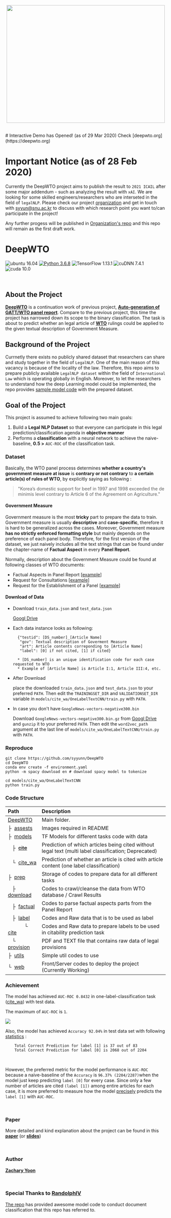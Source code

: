 <p align="center">
  <img src="/assets/wto.png" width="497" height="370">
</p>

<br />
# Interactive Demo has Opened! (as of 29 Mar 2020)
Check [deepwto.org](https://deepwto.org)

# Important Notice (as of 28 Feb 2020)
Currently the DeepWTO project aims to publish the result to `2021 ICAIL` after some major addendum - such as analyzing the result with `xAI`. We are looking for some skilled engineers/researchers who are interseted in the field of `legalNLP`. Please check our project [organization](https://github.com/DeepWTO) and get in touch with [syyun@snu.ac.kr](mailto:syyun@snu.ac.kr) to discuss with which research point you want to/can participate in the project! 

Any further progess will be published in [Organization's repo](https://github.com/DeepWTO/deepwto-draft) and this repo will remain as the first draft work.

# DeepWTO 
![ubuntu 16.04](https://img.shields.io/badge/ubuntu-16.04-blue.svg)
[![Python 3.6.8](https://img.shields.io/badge/python-3.6.8-blue.svg)](https://www.python.org/downloads/release/python-370/)
![TensorFlow 1.13.1](https://img.shields.io/badge/tensorflow-1.13.1-blue.svg)
![cuDNN 7.4.1](https://img.shields.io/badge/cudnn-7.4.1-blue.svg)
![cuda 10.0](https://img.shields.io/badge/cuda-10-blue.svg)

<br />

## About the Project 
__[DeepWTO](https://github.com/syyunn/DeepWTO)__ is a continuation work of previous project, 
__[Auto-generation of GATT/WTO panel report](https://github.com/syyunn/GATT_WTO)__. 
Compare to the previous project, this time the project has narrowed down its scope 
to the binary classification. The task is about to predict whether an legal article of  __[WTO](https://www.wto.org)__ rulings could be applied to the given textual description of Government Measure.  
         
## Background of the Project
Currnetly there exists no publicly shared dataset that researchers can share and study together in the field of `LegalNLP`. One of the main reason of this vacancy is because of the locality of the law. Therefore, this repo aims to prepare publicly available `LegalNLP dataset` within the field of `International Law` which is operating globally in English. Moreover, to let the researchers to understand how the deep Learning model could be implemented, the repo provides [sample model code](https://github.com/syyunn/DeepWTO/tree/master/models/cite_wa) with the prepared dataset. 


## Goal of the Project
This project is assumed to achieve following two main goals:

1. Build a __Legal NLP Dataset__ so that everyone can participate in this legal 
prediction/classification agenda in __objective manner__
2. Performs a __classification__ with a neural network to achieve the 
naive-baseline, __0.5 >__ `AUC-ROC` of the classification task.


### Dataset  
Basically, the WTO panel process determines __whether a country's government 
measure at issue__ is __contrary or not contrary__ to __a certain article(s)
 of rules of WTO__, by explicitly saying as following : 

> "Korea’s domestic support for beef in 1997 and 1998 exceeded the de 
minimis level contrary to Article 6 of the Agreement on Agriculture." 


#### Government Measure

Government measure is the most __tricky__ part to prepare the data to train.
  Government measure is usually __descriptive__ and __case-specific__, therefore it is hard to be generalized across the cases. Moreover, Government measure
 __has no strictly enforced formatting 
 style__ but mainly depends on the preference of each panel body.
Therefore, for the first version of the dataset, we just naively includes all 
the text strings that can be found under the chapter-name of __Factual Aspect__ in every __Panel Report__. 

Normally, description about the Government Measure could be found at following classes of WTO documents:

- Factual Aspects in Panel Report [[example](https://docs.wto.org/dol2fe/Pages/FE_Search/DDFDocuments/46659/Q/WT/DS/161R.pdf)]
- Request for Consultations  [[example](https://docs.wto.org/dol2fe/Pages/FE_Search/DDFDocuments/25382/Q/G/L/292.pdf)]
- Request for the Establishment of a Panel [[example](https://docs.wto.org/dol2fe/Pages/FE_Search/DDFDocuments/46659/Q/WT/DS/161-5.pdf)]

#### Download of Data
- Download `train_data.json` and `test_data.json`

    [Googl Drive](https://drive.google.com/drive/folders/1BpwYLqSBXxSgv8cmItwbohIkfebJr3lX?usp=sharing) 

- Each data instance looks as following:
    
        {"testid": [DS_number]_[Article Name]
         "gov": Textual description of Goverment Measure
         "art": Article contents correponding to [Article Name] 
         "label": [0] if not cited, [1] if cited}   
        
        * [DS_number] is an unique identification code for each case requested to WTO
        * Example of [Article Name] is Article I:1, Article III:4, etc.

- After Download

    place the downloaded `train_data.json` and `test_data.json` to your preferred `PATH`. 
    Then edit the `TRAININGSET_DIR` and `VALIDATIONSET_DIR` variable in `models/cite_wa/OneLabelTextCNN/train.py` with `PATH`.

- In case you don't have `GoogleNews-vectors-negative300.bin`

    Download `GoogleNews-vectors-negative300.bin.gz` from [Googl Drive](https://drive.google.com/drive/folders/1BpwYLqSBXxSgv8cmItwbohIkfebJr3lX?usp=sharing) and `gunzip` it to your preferred `PATH`. Then edit the `word2vec_path` argument at the last line of `models/cite_wa/OneLabelTextCNN/train.py` with `PATH`.
    
### Reproduce   
  
    git clone https://github.com/syyunn/DeepWTO
    cd DeepWTO
    conda env create -f environment.yaml 
    python -m spacy download en # download spacy model to tokenize 
    
    cd models/cite_wa/OneLabelTextCNN
    python train.py
    

### Code Structure
    
| Path | Description
| :--- | :----------
| [DeepWTO](https://github.com/syyunn/DeepWTO) | Main folder.
|&boxvr;&nbsp; [assests](https://github.com/syyunn/DeepWTO/tree/master/assets) | Images required in README 
|&boxvr;&nbsp; [models](https://github.com/syyunn/DeepWTO/tree/master/models) | TF Models for different tasks code with data 
|&nbsp;&nbsp; &boxvr;&nbsp; ~~[cite](https://github.com/syyunn/DeepWTO/tree/master/models/citability)~~ | Prediction of which articles being cited without legal text (multi label classification; Deprecated)
|&nbsp;&nbsp; &boxur;&nbsp; [cite_wa](https://github.com/syyunn/DeepWTO/tree/master/models/cite_wa) | Prediction of whether an article is cited with article content (one label classification)
|&boxvr;&nbsp; [prep](https://github.com/syyunn/DeepWTO/tree/master/prep) | Storage of codes to prepare data for all different tasks 
|&nbsp;&nbsp; &boxvr;&nbsp; [download](https://github.com/syyunn/DeepWTO/tree/master/prep/download) | Codes to crawl/cleanse the data from WTO database / Crawl Results
|&nbsp;&nbsp; &boxvr;&nbsp; [factual](https://github.com/syyunn/DeepWTO/tree/master/prep/factual) | Codes to parse factual aspects parts from the Panel Report
|&nbsp;&nbsp; &boxvr;&nbsp; [label](https://github.com/syyunn/DeepWTO/tree/master/prep/label) | Codes and Raw data that is to be used as label
|&nbsp;&nbsp;&nbsp;&nbsp;&nbsp;&nbsp;&nbsp;&nbsp;&nbsp;&nbsp;&nbsp;&nbsp;&boxur;&nbsp; [cite](https://github.com/syyunn/DeepWTO/tree/master/prep/label/cite) | Codes and Raw data to prepare labels to be used in citability prediction task 
|&nbsp;&nbsp; &boxur;&nbsp; [provision](https://github.com/syyunn/DeepWTO/tree/master/prep/provision) | PDF and TEXT file that contains raw data of legal provisions
|&boxvr;&nbsp; [utils](https://github.com/syyunn/DeepWTO/tree/master/utils) | Simple util codes to use
|&boxur;&nbsp; [web](https://github.com/syyunn/DeepWTO/tree/master/web) | Front/Server codes to deploy the project (Currently Working) 

### Achievement
The model has achieved `AUC-ROC 0.8432` in one-label-classification task ([cite_wa](https://github.com/syyunn/DeepWTO/tree/master/models/cite_wa)) with test data. 

The maximum of `AUC-ROC` is `1`.

<p align="left">
  <img src="/logs/aucroc.png">
</p>

Also, the model has achieved `Accuracy 92.04%` in test data set with following [statistics](https://github.com/syyunn/DeepWTO/tree/master/logs/sota_log.txt) : 

        Total Correct Prediction for label [1] is 37 out of 83
        Total Correct Prediction for label [0] is 2068 out of 2204

<br />

However, the preferred metric for the model performance is `AUC-ROC` because a naive-baseline of the `Accuracy` is `96.37% (2204/2287)`when the model just keep predicting `label [0]` for every case. Since only a few number of articles are cited `(label [1])` among entire articles for each case, it is more preferred to measure how the model [precisely](https://en.wikipedia.org/wiki/Precision_and_recall) predicts the `label [1]` with `AUC-ROC`.   

<br />


### Paper
More detailed and kind explanation about the project can be found in this __[paper](https://drive.google.com/open?id=1l9igRRgHjZSmPnZKPay8eNdQYvuFO7y0)__ (or __[slides](https://docs.google.com/presentation/d/1ixUZoA_SBsjeoNaHpQBVabh1XYDqStB79DEGO3QywMQ/edit?usp=sharing)__)

<br />

### Author
[__Zachary Yoon__](https://github.com/syyunn)

<br />

### Special Thanks to __[RandolphIV](https://github.com/RandolphVI/Multi-Label-Text-Classification)__

[The repo](https://github.com/RandolphVI/Multi-Label-Text-Classification) has provided awesome model code to conduct document classification that this repo has referred to.
